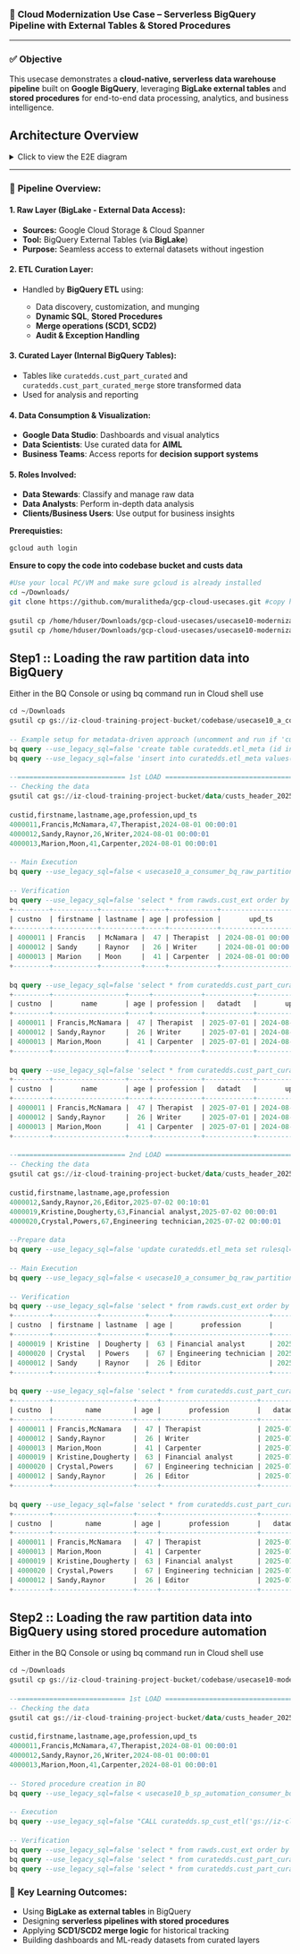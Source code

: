 ### 📌 **Cloud Modernization Use Case – Serverless BigQuery Pipeline with External Tables & Stored Procedures**
---

### ✅ **Objective**

This usecase demonstrates a **cloud-native, serverless data warehouse pipeline** built on **Google BigQuery**, leveraging **BigLake external tables** and **stored procedures** for end-to-end data processing, analytics, and business intelligence.

## Architecture Overview
<details>
  <summary> Click to view the E2E diagram </summary>
  <img src="images/usecase10.png" alt="E2E Diagram">
</details>

---

### 🧩 **Pipeline Overview:**

#### **1. Raw Layer (BigLake - External Data Access):**

* **Sources:** Google Cloud Storage & Cloud Spanner
* **Tool:** BigQuery External Tables (via **BigLake**)
* **Purpose:** Seamless access to external datasets without ingestion

#### **2. ETL Curation Layer:**

* Handled by **BigQuery ETL** using:

  * Data discovery, customization, and munging
  * **Dynamic SQL**, **Stored Procedures**
  * **Merge operations (SCD1, SCD2)**
  * **Audit & Exception Handling**

#### **3. Curated Layer (Internal BigQuery Tables):**

* Tables like `curatedds.cust_part_curated` and `curatedds.cust_part_curated_merge` store transformed data
* Used for analysis and reporting

#### **4. Data Consumption & Visualization:**

* **Google Data Studio**: Dashboards and visual analytics
* **Data Scientists**: Use curated data for **AIML**
* **Business Teams**: Access reports for **decision support systems**

#### **5. Roles Involved:**

* **Data Stewards**: Classify and manage raw data
* **Data Analysts**: Perform in-depth data analysis
* **Clients/Business Users**: Use output for business insights

**Prerequisties:**
```bash
gcloud auth login
```
**Ensure to copy the code into codebase bucket and custs data**
```bash
#Use your local PC/VM and make sure gcloud is already installed
cd ~/Downloads/ 
git clone https://github.com/muralitheda/gcp-cloud-usecases.git #copy his repo url from github  

gsutil cp /home/hduser/Downloads/gcp-cloud-usecases/usecase10-modernization5-gcp-biqquery-serverless-advanced/usecase10_a_consumer_bq_raw_partition_load.sql gs://iz-cloud-training-project-bucket/codebase/
gsutil cp /home/hduser/Downloads/gcp-cloud-usecases/usecase10-modernization5-gcp-biqquery-serverless-advanced/usecase10_b_sp_automation_consumer_bq_raw_partition_load.sql gs://iz-cloud-training-project-bucket/codebase/

```

**Step1 :: Loading the raw partition data into BigQuery**
---

Either in the BQ Console or using bq command run in Cloud shell use
```sql
cd ~/Downloads
gsutil cp gs://iz-cloud-training-project-bucket/codebase/usecase10_a_consumer_bq_raw_partition_load.sql ~/Downloads/

-- Example setup for metadata-driven approach (uncomment and run if 'curatedds.etl_meta' table doesn't exist)
bq query --use_legacy_sql=false 'create table curatedds.etl_meta (id int64,rulesql string);'
bq query --use_legacy_sql=false 'insert into curatedds.etl_meta values(3,"gs://iz-cloud-training-project-bucket/data/custs_header_20250701");'

--=========================== 1st LOAD ================================
-- Checking the data
gsutil cat gs://iz-cloud-training-project-bucket/data/custs_header_20250701

custid,firstname,lastname,age,profession,upd_ts
4000011,Francis,McNamara,47,Therapist,2024-08-01 00:00:01
4000012,Sandy,Raynor,26,Writer,2024-08-01 00:00:01
4000013,Marion,Moon,41,Carpenter,2024-08-01 00:00:01

-- Main Execution
bq query --use_legacy_sql=false < usecase10_a_consumer_bq_raw_partition_load.sql

-- Verification
bq query --use_legacy_sql=false 'select * from rawds.cust_ext order by upd_ts;'
+---------+-----------+----------+-----+------------+---------------------+
| custno  | firstname | lastname | age | profession |       upd_ts        |
+---------+-----------+----------+-----+------------+---------------------+
| 4000011 | Francis   | McNamara |  47 | Therapist  | 2024-08-01 00:00:01 |
| 4000012 | Sandy     | Raynor   |  26 | Writer     | 2024-08-01 00:00:01 |
| 4000013 | Marion    | Moon     |  41 | Carpenter  | 2024-08-01 00:00:01 |
+---------+-----------+----------+-----+------------+---------------------+

bq query --use_legacy_sql=false 'select * from curatedds.cust_part_curated_scd2_append order by upd_ts;'
+---------+------------------+-----+------------+------------+---------------------+
| custno  |       name       | age | profession |   datadt   |       upd_ts        |
+---------+------------------+-----+------------+------------+---------------------+
| 4000011 | Francis,McNamara |  47 | Therapist  | 2025-07-01 | 2024-08-01 00:00:01 |
| 4000012 | Sandy,Raynor     |  26 | Writer     | 2025-07-01 | 2024-08-01 00:00:01 |
| 4000013 | Marion,Moon      |  41 | Carpenter  | 2025-07-01 | 2024-08-01 00:00:01 |
+---------+------------------+-----+------------+------------+---------------------+

bq query --use_legacy_sql=false 'select * from curatedds.cust_part_curated_scd1_merge order by upd_ts;'
+---------+------------------+-----+------------+------------+---------------------+
| custno  |       name       | age | profession |   datadt   |       upd_ts        |
+---------+------------------+-----+------------+------------+---------------------+
| 4000011 | Francis,McNamara |  47 | Therapist  | 2025-07-01 | 2024-08-01 00:00:01 |
| 4000012 | Sandy,Raynor     |  26 | Writer     | 2025-07-01 | 2024-08-01 00:00:01 |
| 4000013 | Marion,Moon      |  41 | Carpenter  | 2025-07-01 | 2024-08-01 00:00:01 |
+---------+------------------+-----+------------+------------+---------------------+

--=========================== 2nd LOAD ================================
-- Checking the data
gsutil cat gs://iz-cloud-training-project-bucket/data/custs_header_20250702

custid,firstname,lastname,age,profession
4000012,Sandy,Raynor,26,Editor,2025-07-02 00:10:01
4000019,Kristine,Dougherty,63,Financial analyst,2025-07-02 00:00:01
4000020,Crystal,Powers,67,Engineering technician,2025-07-02 00:00:01

--Prepare data
bq query --use_legacy_sql=false 'update curatedds.etl_meta set rulesql="gs://iz-cloud-training-project-bucket/data/custs_header_20250702" where id =3'

-- Main Execution
bq query --use_legacy_sql=false < usecase10_a_consumer_bq_raw_partition_load.sql

-- Verification
bq query --use_legacy_sql=false 'select * from rawds.cust_ext order by upd_ts;'
+---------+-----------+-----------+-----+------------------------+---------------------+
| custno  | firstname | lastname  | age |       profession       |       upd_ts        |
+---------+-----------+-----------+-----+------------------------+---------------------+
| 4000019 | Kristine  | Dougherty |  63 | Financial analyst      | 2025-07-02 00:00:01 |
| 4000020 | Crystal   | Powers    |  67 | Engineering technician | 2025-07-02 00:00:01 |
| 4000012 | Sandy     | Raynor    |  26 | Editor                 | 2025-07-02 00:10:01 |
+---------+-----------+-----------+-----+------------------------+---------------------+

bq query --use_legacy_sql=false 'select * from curatedds.cust_part_curated_scd2_append order by upd_ts;'
+---------+--------------------+-----+------------------------+------------+---------------------+
| custno  |        name        | age |       profession       |   datadt   |       upd_ts        |
+---------+--------------------+-----+------------------------+------------+---------------------+
| 4000011 | Francis,McNamara   |  47 | Therapist              | 2025-07-01 | 2024-08-01 00:00:01 |
| 4000012 | Sandy,Raynor       |  26 | Writer                 | 2025-07-01 | 2024-08-01 00:00:01 |
| 4000013 | Marion,Moon        |  41 | Carpenter              | 2025-07-01 | 2024-08-01 00:00:01 |
| 4000019 | Kristine,Dougherty |  63 | Financial analyst      | 2025-07-02 | 2025-07-02 00:00:01 |
| 4000020 | Crystal,Powers     |  67 | Engineering technician | 2025-07-02 | 2025-07-02 00:00:01 |
| 4000012 | Sandy,Raynor       |  26 | Editor                 | 2025-07-02 | 2025-07-02 00:10:01 |
+---------+--------------------+-----+------------------------+------------+---------------------+

bq query --use_legacy_sql=false 'select * from curatedds.cust_part_curated_scd1_merge order by upd_ts;'
+---------+--------------------+-----+------------------------+------------+---------------------+
| custno  |        name        | age |       profession       |   datadt   |       upd_ts        |
+---------+--------------------+-----+------------------------+------------+---------------------+
| 4000011 | Francis,McNamara   |  47 | Therapist              | 2025-07-01 | 2024-08-01 00:00:01 |
| 4000013 | Marion,Moon        |  41 | Carpenter              | 2025-07-01 | 2024-08-01 00:00:01 |
| 4000019 | Kristine,Dougherty |  63 | Financial analyst      | 2025-07-02 | 2025-07-02 00:00:01 |
| 4000020 | Crystal,Powers     |  67 | Engineering technician | 2025-07-02 | 2025-07-02 00:00:01 |
| 4000012 | Sandy,Raynor       |  26 | Editor                 | 2025-07-02 | 2025-07-02 00:10:01 |
+---------+--------------------+-----+------------------------+------------+---------------------+

```

**Step2 :: Loading the raw partition data into BigQuery using stored procedure automation**
---

Either in the BQ Console or using bq command run in Cloud shell use
```sql
cd ~/Downloads
gsutil cp gs://iz-cloud-training-project-bucket/codebase/usecase10-modernization5-gcp-biqquery-serverless-advanced/usecase10_b_sp_automation_consumer_bq_raw_partition_load.sql ~/Downloads/

--=========================== 1st LOAD ================================
-- Checking the data
gsutil cat gs://iz-cloud-training-project-bucket/data/custs_header_20250701

custid,firstname,lastname,age,profession,upd_ts
4000011,Francis,McNamara,47,Therapist,2024-08-01 00:00:01
4000012,Sandy,Raynor,26,Writer,2024-08-01 00:00:01
4000013,Marion,Moon,41,Carpenter,2024-08-01 00:00:01

-- Stored procedure creation in BQ
bq query --use_legacy_sql=false < usecase10_b_sp_automation_consumer_bq_raw_partition_load.sql

-- Execution
bq query --use_legacy_sql=false "CALL curatedds.sp_cust_etl('gs://iz-cloud-training-project-bucket/data/custs_header_20250701','scd1');"

-- Verification
bq query --use_legacy_sql=false 'select * from rawds.cust_ext order by upd_ts;'
bq query --use_legacy_sql=false 'select * from curatedds.cust_part_curated order by upd_ts;'
bq query --use_legacy_sql=false 'select * from curatedds.cust_part_curated_merge order by upd_ts;'

```


### 🎯 **Key Learning Outcomes:**

* Using **BigLake as external tables** in BigQuery
* Designing **serverless pipelines with stored procedures**
* Applying **SCD1/SCD2 merge logic** for historical tracking
* Building dashboards and ML-ready datasets from curated layers


